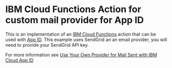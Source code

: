 # IBM Cloud Functions Action for custom mail provider for App ID

This is an implementation of an [IBM Cloud Functions](https://console.bluemix.net/openwhisk) action that can be used with [App ID](https://console.bluemix.net/catalog/services/app-id).
This example uses SendGrid an an email provider, you will need to provide your SendGrid API key.

For more information see [Use Your Own Provider for Mail Sent with IBM Cloud App ID](https://www.ibm.com/blogs/bluemix/2018/10/use-ibm-cloud-app-id-and-your-email-provider-to-brand-mails-sent-to-app-users/)
